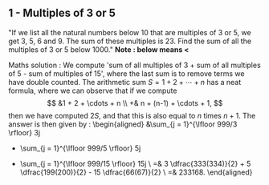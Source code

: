 ## 1 - Multiples of 3 or 5
"If we list all the natural numbers below 10 that are multiples of 3 or 5, we get 3, 5, 6 and 9. The sum of these multiples is 23.
Find the sum of all the multiples of 3 or 5 below 1000."
**Note : below means <**

Maths solution : We compute 'sum of all multiples of 3 + sum of all multiples of 5 - sum of multiples of 15', where the last sum is to remove terms we have double counted. The arithmetic sum $S = 1 + 2 + \cdots + n$ has a neat formula, where we can observe that if we compute
$$
&1 + 2 + \cdots + n \\
+& n + (n-1) + \cdots + 1,
$$
then we have computed $2S$, and that this is also equal to $n$ times $n + 1$. The answer is then given by :
\begin{aligned}
&\sum_{j = 1}^{\lfloor 999/3 \rfloor} 3j
+ \sum_{j = 1}^{\lfloor 999/5 \rfloor} 5j
- \sum_{j = 1}^{\lfloor 999/15 \rfloor} 15j \\
=& 3 \dfrac{333(334)}{2} + 5 \dfrac{199(200)}{2} - 15 \dfrac{66(67)}{2} \\
=& 233168.
\end{aligned}
